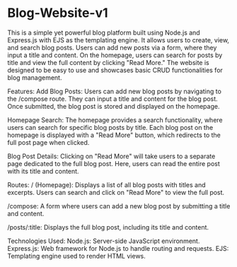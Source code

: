 # Blog-Website-v1
 This is a simple yet powerful blog platform built using Node.js and Express.js with EJS as the templating engine. It allows users to create, view, and search blog posts. Users can add new posts via a form, where they input a title and content. On the homepage, users can search for posts by title and view the full content by clicking "Read More." The website is designed to be easy to use and showcases basic CRUD functionalities for blog management.

Features:
Add Blog Posts:
Users can add new blog posts by navigating to the /compose route. They can input a title and content for the blog post. Once submitted, the blog post is stored and displayed on the homepage.

Homepage Search:
The homepage provides a search functionality, where users can search for specific blog posts by title. Each blog post on the homepage is displayed with a "Read More" button, which redirects to the full post page when clicked.

Blog Post Details:
Clicking on "Read More" will take users to a separate page dedicated to the full blog post. Here, users can read the entire post with its title and content.

Routes:
/ (Homepage): Displays a list of all blog posts with titles and excerpts. Users can search and click on "Read More" to view the full post.

/compose: A form where users can add a new blog post by submitting a title and content.

/posts/:title: Displays the full blog post, including its title and content.

Technologies Used:
Node.js: Server-side JavaScript environment.
Express.js: Web framework for Node.js to handle routing and requests.
EJS: Templating engine used to render HTML views.
